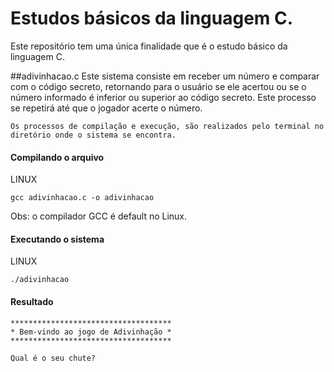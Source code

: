 # Estudos básicos da linguagem C.

Este repositório tem uma única finalidade que é o estudo básico da linguagem C.

##adivinhacao.c
Este sistema consiste em receber um número e comparar com o código secreto, retornando para o usuário se ele acertou ou se o número informado é inferior ou superior ao código secreto.
Este processo se repetirá até que o jogador acerte o número.

    Os processos de compilação e execução, são realizados pelo terminal no diretório onde o sistema se encontra.

#### Compilando o arquivo

LINUX
    
    gcc adivinhacao.c -o adivinhacao

Obs: o compilador GCC é default no Linux.

#### Executando o sistema

LINUX

    ./adivinhacao

#### Resultado

    ************************************
    * Bem-vindo ao jogo de Adivinhação *
    ************************************

    Qual é o seu chute?